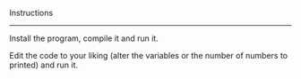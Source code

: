 Instructions

--------------------------------------------------------------------------------------------------------------------------------------------------------------------------------------------------------------------------------------------------------------------------------------------

Install the program, compile it and run it.

Edit the code to your liking (alter the variables or the number of numbers to printed) and run it.
